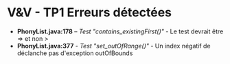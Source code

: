 V&V - TP1 Erreurs détectées
====

* **PhonyList.java:178** – *Test "contains_existingFirst()"* - Le test devrait être => et non >
* **PhonyList.java:377** - *Test "set_outOfRange()"* - Un index négatif de déclanche pas d'exception outOfBounds